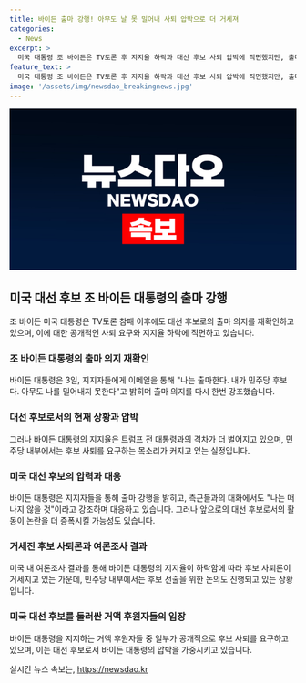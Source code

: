 ```yaml
---
title: 바이든 출마 강행! 아무도 날 못 밀어내 사퇴 압박으로 더 거세져
categories:
  - News
excerpt: >
  미국 대통령 조 바이든은 TV토론 후 지지율 하락과 대선 후보 사퇴 압박에 직면했지만, 출마 의지를 재확인했다. 유력 후원자들과 의원들로부터 사퇴 요구가 증폭되는 가운데, 물러날 수 있는지 관심이 쏠린다. 고령과 인지력 논란으로부터 회복하지 못한 바이든 대통령은 후보로서의 존립을 다시 증명해야 하며, 민주당 내부에서는 대선 후보 선출을 위한 논의가 나오기도 했다. 현지 여론조사에서는 바이든의 지지율 감소로 인해 후보 사퇴론이 거세지고 있는 상황이다.
feature_text: >
  미국 대통령 조 바이든은 TV토론 후 지지율 하락과 대선 후보 사퇴 압박에 직면했지만, 출마 의지를 재확인했다. 유력 후원자들과 의원들로부터 사퇴 요구가 증폭되는 가운데, 물러날 수 있는지 관심이 쏠린다. 고령과 인지력 논란으로부터 회복하지 못한 바이든 대통령은 후보로서의 존립을 다시 증명해야 하며, 민주당 내부에서는 대선 후보 선출을 위한 논의가 나오기도 했다. 현지 여론조사에서는 바이든의 지지율 감소로 인해 후보 사퇴론이 거세지고 있는 상황이다.
image: '/assets/img/newsdao_breakingnews.jpg'
---
```


<p><img src="/assets/img/newsdao_breakingnews.jpg" alt="flaretime 속보" /></p>

<h2 data-ke-size="size26">미국 대선 후보 조 바이든 대통령의 출마 강행</h2>

<p data-ke-size="size16">조 바이든 미국 대통령은 TV토론 참패 이후에도 대선 후보로의 출마 의지를 재확인하고 있으며, 이에 대한 공개적인 사퇴 요구와 지지율 하락에 직면하고 있습니다.</p>

<h3>조 바이든 대통령의 출마 의지 재확인</h3>

<p data-ke-size="size16">바이든 대통령은 3일, 지지자들에게 이메일을 통해 "나는 출마한다. 내가 민주당 후보다. 아무도 나를 밀어내지 못한다"고 밝히며 출마 의지를 다시 한번 강조했습니다.</p>

<h3>대선 후보로서의 현재 상황과 압박</h3>

<p data-ke-size="size16">그러나 바이든 대통령의 지지율은 트럼프 전 대통령과의 격차가 더 벌어지고 있으며, 민주당 내부에서는 후보 사퇴를 요구하는 목소리가 커지고 있는 실정입니다.</p>

<h3>미국 대선 후보의 압력과 대응</h3>

<p data-ke-size="size16">바이든 대통령은 지지자들을 통해 출마 강행을 밝히고, 측근들과의 대화에서도 "나는 떠나지 않을 것"이라고 강조하며 대응하고 있습니다. 그러나 앞으로의 대선 후보로서의 활동이 논란을 더 증폭시킬 가능성도 있습니다.</p>

<h3>거세진 후보 사퇴론과 여론조사 결과</h3>

<p data-ke-size="size16">미국 내 여론조사 결과를 통해 바이든 대통령의 지지율이 하락함에 따라 후보 사퇴론이 거세지고 있는 가운데, 민주당 내부에서는 후보 선출을 위한 논의도 진행되고 있는 상황입니다.</p>

<h3>미국 대선 후보를 둘러싼 거액 후원자들의 입장</h3>

<p data-ke-size="size16">바이든 대통령을 지지하는 거액 후원자들 중 일부가 공개적으로 후보 사퇴를 요구하고 있으며, 이는 대선 후보로서 바이든 대통령의 압박을 가중시키고 있습니다.</p>
실시간 뉴스 속보는, <a href="https://newsdao.kr" rel="dofollow">https://newsdao.kr</a>


